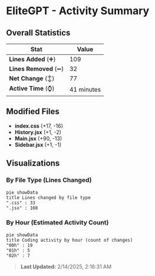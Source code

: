 # EliteGPT - Activity Summary 

## Overall Statistics

| Stat                   | Value                                                             |
| ---------------------- | ----------------------------------------------------------------- |
| **Lines Added** (➕)   | 109                                          |
| **Lines Removed** (➖) | 32                                        |
| **Net Change** (↕)    | 77                |
| **Active Time** (⌚)   | 41 minutes |


## Modified Files
- **index.css** (+17, -16)
- **History.jsx** (+1, -2)
- **Main.jsx** (+90, -13)
- **Sidebar.jsx** (+1, -1)

## Visualizations

### By File Type (Lines Changed)

```mermaid
pie showData
title Lines changed by file type
".css" : 33
".jsx" : 108
```

### By Hour (Estimated Activity Count)

```mermaid
pie showData
title Coding activity by hour (count of changes)
"00h" : 19
"01h" : 5
"02h" : 7
```


> **Last Updated:** 2/14/2025, 2:16:31 AM